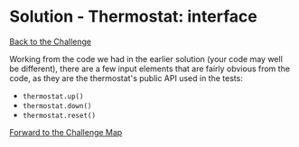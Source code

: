 # Solution - Thermostat: interface

[Back to the Challenge](../6_interface.md)

Working from the code we had in the earlier solution (your code may well be different), there are a few input elements that are fairly obvious from the code, as they are the thermostat's public API used in the tests:

- `thermostat.up()`
- `thermostat.down()`
- `thermostat.reset()`



[Forward to the Challenge Map](../0_challenge_map.md)
